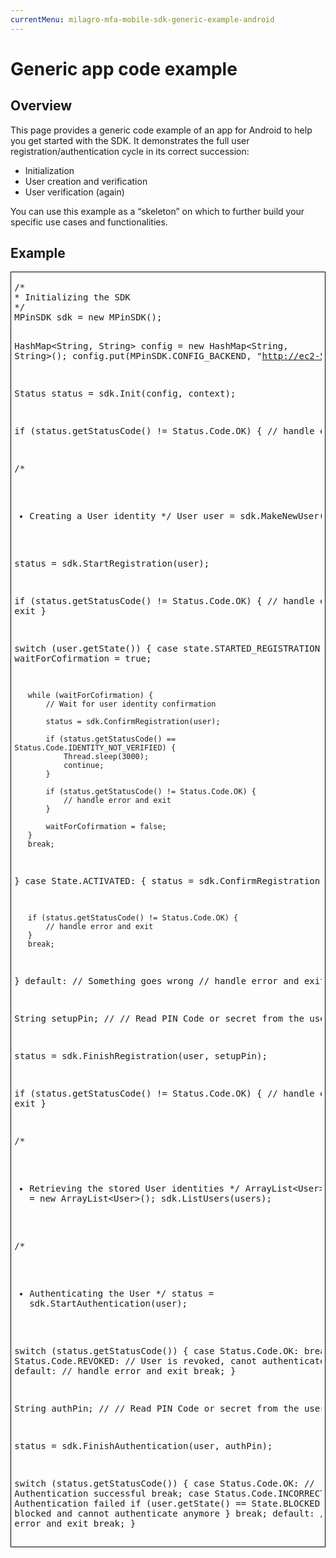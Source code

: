 ```yaml
---
currentMenu: milagro-mfa-mobile-sdk-generic-example-android
---
```


<div id="generated-toc" class="generate_from_h2"></div>

<h1>Generic app code example</span></h1>
<h2>Overview</h2>
<p class="MsoNormal">This page provides a generic code example of an app for Android to help you get started with the SDK. It demonstrates the full user registration/authentication cycle in its correct succession:</p>

<ul>
    <li class="MsoNormal">Initialization</li>
    <li class="MsoNormal">User creation and verification</li>
    <li class="MsoNormal">User verification (again)</li>
</ul>
<p class="MsoNormal">You can use this example as a “skeleton” on which to further build your specific use cases and functionalities.</p>

<h2>Example</h2>
<div style="border: solid windowtext 1.0pt; padding: 1.0pt 4.0pt 1.0pt 4.0pt;">
<pre class="computer_code">/*
* Initializing the SDK
*/
MPinSDK sdk = new MPinSDK();

HashMap&lt;String, String&gt; config = new HashMap&lt;String, String&gt;();
config.put(MPinSDK.CONFIG_BACKEND, "http://ec2-54-77-232-113.eu-west-1.compute.amazonaws.com");

Status status = sdk.Init(config, context);

if (status.getStatusCode() != Status.Code.OK) {
   // handle error
}

/*
* Creating a User identity
*/
User user = sdk.MakeNewUser("me@miracl.com");

status = sdk.StartRegistration(user);

if (status.getStatusCode() != Status.Code.OK) {
   // handle error and exit
}

switch (user.getState()) {
   case state.STARTED_REGISTRATION: {
       boolean waitForCofirmation = true;
       
       while (waitForCofirmation) {
           // Wait for user identity confirmation
           
           status = sdk.ConfirmRegistration(user);
           
           if (status.getStatusCode() == Status.Code.IDENTITY_NOT_VERIFIED) {
               Thread.sleep(3000);
               continue;
           }
               
           if (status.getStatusCode() != Status.Code.OK) {
               // handle error and exit
           }

           waitForCofirmation = false;
       }
       break;        
   }
   case State.ACTIVATED: {
       status = sdk.ConfirmRegistration(user);
       
       if (status.getStatusCode() != Status.Code.OK) {
           // handle error and exit
       }
       break;
   }
   default:
       // Something goes wrong
       // handle error and exit
}

String setupPin;
//
// Read PIN Code or secret from the user
//

status = sdk.FinishRegistration(user, setupPin);

if (status.getStatusCode() != Status.Code.OK) {
   // handle error and exit
}

/*
* Retrieving the stored User identities
*/
ArrayList&lt;User&gt; users = new ArrayList&lt;User&gt;();
sdk.ListUsers(users);

/*
* Authenticating the User
*/
status = sdk.StartAuthentication(user);

switch (status.getStatusCode()) {
   case Status.Code.OK:
       break;
   case Status.Code.REVOKED:
       // User is revoked, canot authenticate
       break;
   default:
       // handle error and exit
       break;
}

String authPin;
//
// Read PIN Code or secret from the user
//

status = sdk.FinishAuthentication(user, authPin);

switch (status.getStatusCode()) {
   case Status.Code.OK:
       // Authentication successful
       break;
   case Status.Code.INCORRECT_PIN:
       // Authentication failed
       if (user.getState() == State.BLOCKED) {
           // User is blocked and cannot authenticate anymore
       }
       break;
   default:
       // handle error and exit
       break;
}</pre>
</div>
</div>